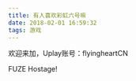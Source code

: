 ```yaml
---
title: 有人喜欢彩虹六号嘛
date: 2018-02-01 16:59:32
tags: 游戏
---
```

欢迎来加，Uplay账号：flyingheartCN

FUZE Hostage!